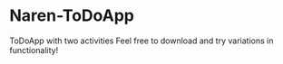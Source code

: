 # Naren-ToDoApp
ToDoApp with two activities
Feel free to download and try variations in functionality!
